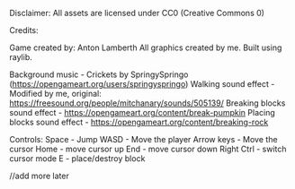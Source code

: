 Disclaimer: All assets are licensed under CC0 (Creative Commons 0)

Credits:

Game created by: Anton Lamberth
All graphics created by me.
Built using raylib.

Background music - Crickets by SpringySpringo (https://opengameart.org/users/springyspringo)
Walking sound effect - Modified by me, original: https://freesound.org/people/mitchanary/sounds/505139/
Breaking blocks sound effect - https://opengameart.org/content/break-pumpkin
Placing blocks sound effect - https://opengameart.org/content/breaking-rock

Controls:
Space - Jump
WASD - Move the player
Arrow keys - Move the cursor
Home - move cursor up
End - move cursor down
Right Ctrl - switch cursor mode
E - place/destroy block

//add more later